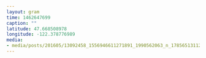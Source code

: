 ```yaml
---
layout: gram
time: 1462647699
caption: ""
latitude: 47.668508978
longitude: -122.378776989
media:
- media/posts/201605/13092458_1556946611271891_1990562063_n_17856513112026842.jpg
---
```

